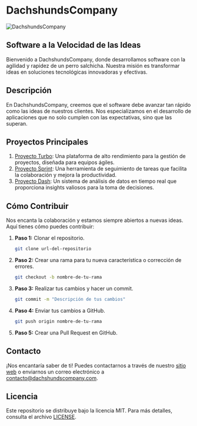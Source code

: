 # DachshundsCompany

![DachshundsCompany](https://t4.ftcdn.net/jpg/05/86/15/01/360_F_586150147_UsLFNh06tNwTj8F3Uks6vqkhUcamLKhQ.jpg)

## Software a la Velocidad de las Ideas

Bienvenido a DachshundsCompany, donde desarrollamos software con la agilidad y rapidez de un perro salchicha. Nuestra misión es transformar ideas en soluciones tecnológicas innovadoras y efectivas.

## Descripción

En DachshundsCompany, creemos que el software debe avanzar tan rápido como las ideas de nuestros clientes. Nos especializamos en el desarrollo de aplicaciones que no solo cumplen con las expectativas, sino que las superan.

## Proyectos Principales

1. [Proyecto Turbo](url-del-proyecto-turbo): Una plataforma de alto rendimiento para la gestión de proyectos, diseñada para equipos ágiles.
2. [Proyecto Sprint](url-del-proyecto-sprint): Una herramienta de seguimiento de tareas que facilita la colaboración y mejora la productividad.
3. [Proyecto Dash](url-del-proyecto-dash): Un sistema de análisis de datos en tiempo real que proporciona insights valiosos para la toma de decisiones.

## Cómo Contribuir

Nos encanta la colaboración y estamos siempre abiertos a nuevas ideas. Aquí tienes cómo puedes contribuir:

1. **Paso 1:** Clonar el repositorio.
   ```bash
   git clone url-del-repositorio
   ```
2. **Paso 2:** Crear una rama para tu nueva característica o corrección de errores.
   ```bash
   git checkout -b nombre-de-tu-rama
   ```
3. **Paso 3:** Realizar tus cambios y hacer un commit.
   ```bash
   git commit -m "Descripción de tus cambios"
   ```
4. **Paso 4:** Enviar tus cambios a GitHub.
   ```bash
   git push origin nombre-de-tu-rama
   ```
5. **Paso 5:** Crear una Pull Request en GitHub.

## Contacto

¡Nos encantaría saber de ti! Puedes contactarnos a través de nuestro [sitio web](url-del-sitio-web) o enviarnos un correo electrónico a [contacto@dachshundscompany.com](mailto:contacto@dachshundscompany.com).

## Licencia

Este repositorio se distribuye bajo la licencia MIT. Para más detalles, consulta el archivo [LICENSE](LICENSE).
